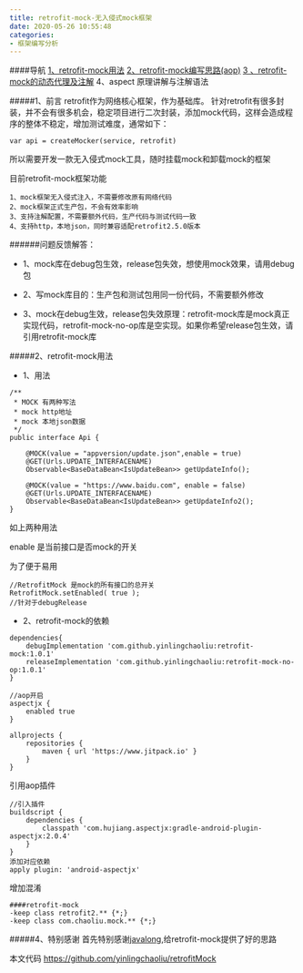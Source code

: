 ```yaml
---
title: retrofit-mock-无入侵式mock框架
date: 2020-05-26 10:55:48
categories:
- 框架编写分析
---
```


####导航
[1、retrofit-mock用法](https://www.jianshu.com/p/52df6aa67a5f)
[2、retrofit-mock编写思路(aop)](https://www.jianshu.com/p/9ef526b30b9c)
[3 、retrofit-mock的动态代理及注解](https://www.jianshu.com/p/48fa1ad00084)
4、aspect 原理讲解与注解语法 

#####1、前言
retrofit作为网络核心框架，作为基础库。
针对retrofit有很多封装，并不会有很多机会，稳定项目进行二次封装，添加mock代码，这样会造成程序的整体不稳定，增加测试难度，通常如下：
```
var api = createMocker(service, retrofit) 
```
所以需要开发一款无入侵式mock工具，随时挂载mock和卸载mock的框架

目前retrofit-mock框架功能
```
1、mock框架无入侵式注入，不需要修改原有网络代码
2、mock框架正式生产包，不会有效率影响
3、支持注解配置，不需要额外代码，生产代码与测试代码一致
4、支持http，本地json，同时兼容适配retrofit2.5.0版本
```

######问题反馈解答：
* 1、mock库在debug包生效，release包失效，想使用mock效果，请用debug包

* 2、写mock库目的：生产包和测试包用同一份代码，不需要额外修改

* 3、mock在debug生效，release包失效原理：retrofit-mock库是mock真正实现代码，retrofit-mock-no-op库是空实现。如果你希望release包生效，请引用retrofit-mock库

#####2、retrofit-mock用法

* 1、用法
```
/**
 * MOCK 有两种写法
 * mock http地址
 * mock 本地json数据
 */
public interface Api {

    @MOCK(value = "appversion/update.json",enable = true)
    @GET(Urls.UPDATE_INTERFACENAME)
    Observable<BaseDataBean<IsUpdateBean>> getUpdateInfo();

    @MOCK(value = "https://www.baidu.com", enable = false)
    @GET(Urls.UPDATE_INTERFACENAME)
    Observable<BaseDataBean<IsUpdateBean>> getUpdateInfo2();
}
```
如上两种用法

enable 是当前接口是否mock的开关

为了便于易用
```
//RetrofitMock 是mock的所有接口的总开关
RetrofitMock.setEnabled( true ); 
//针对于debugRelease
```

* 2、retrofit-mock的依赖
```
dependencies{
    debugImplementation 'com.github.yinlingchaoliu:retrofit-mock:1.0.1'
    releaseImplementation 'com.github.yinlingchaoliu:retrofit-mock-no-op:1.0.1'
}

//aop开启
aspectjx {
    enabled true
}
```

```
allprojects {
    repositories {
        maven { url 'https://www.jitpack.io' }
    }
}
```

引用aop插件
```
//引入插件
buildscript {
    dependencies {
        classpath 'com.hujiang.aspectjx:gradle-android-plugin-aspectjx:2.0.4'
    }
}
添加对应依赖
apply plugin: 'android-aspectjx'
```

增加混淆
```
####retrofit-mock
-keep class retrofit2.** {*;}
-keep class com.chaoliu.mock.** {*;}
```

#####4、特别感谢
首先特别感谢[javalong](https://www.jianshu.com/p/ef445d5e9be0),给retrofit-mock提供了好的思路

本文代码
https://github.com/yinlingchaoliu/retrofitMock
